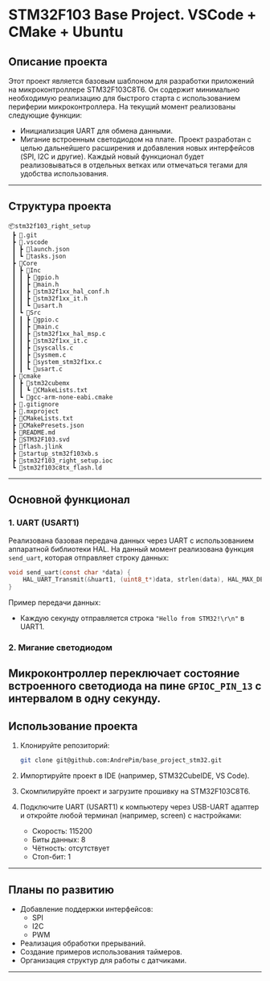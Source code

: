 # STM32F103 Base Project. VSCode + CMake + Ubuntu

## Описание проекта
Этот проект является базовым шаблоном для разработки приложений на микроконтроллере STM32F103C8T6. Он содержит минимально необходимую реализацию для быстрого старта с использованием периферии микроконтроллера. На текущий момент реализованы следующие функции:
- Инициализация UART для обмена данными.
- Мигание встроенным светодиодом на плате.
Проект разработан с целью дальнейшего расширения и добавления новых интерфейсов (SPI, I2C и другие). Каждый новый функционал будет реализовываться в отдельных ветках или отмечаться тегами для удобства использования.
---
## Структура проекта
```
📦stm32f103_right_setup
 ┣ 📂.git
 ┣ 📂.vscode
 ┃ ┣ 📜launch.json
 ┃ ┗ 📜tasks.json
 ┣ 📂Core
 ┃ ┣ 📂Inc
 ┃ ┃ ┣ 📜gpio.h
 ┃ ┃ ┣ 📜main.h
 ┃ ┃ ┣ 📜stm32f1xx_hal_conf.h
 ┃ ┃ ┣ 📜stm32f1xx_it.h
 ┃ ┃ ┗ 📜usart.h
 ┃ ┗ 📂Src
 ┃ ┃ ┣ 📜gpio.c
 ┃ ┃ ┣ 📜main.c
 ┃ ┃ ┣ 📜stm32f1xx_hal_msp.c
 ┃ ┃ ┣ 📜stm32f1xx_it.c
 ┃ ┃ ┣ 📜syscalls.c
 ┃ ┃ ┣ 📜sysmem.c
 ┃ ┃ ┣ 📜system_stm32f1xx.c
 ┃ ┃ ┗ 📜usart.c
 ┣ 📂cmake
 ┃ ┣ 📂stm32cubemx
 ┃ ┃ ┗ 📜CMakeLists.txt
 ┃ ┗ 📜gcc-arm-none-eabi.cmake
 ┣ 📜.gitignore
 ┣ 📜.mxproject
 ┣ 📜CMakeLists.txt
 ┣ 📜CMakePresets.json
 ┣ 📜README.md
 ┣ 📜STM32F103.svd
 ┣ 📜flash.jlink
 ┣ 📜startup_stm32f103xb.s
 ┣ 📜stm32f103_right_setup.ioc
 ┗ 📜stm32f103c8tx_flash.ld
 ```
---
## Основной функционал
### 1. UART (USART1)
Реализована базовая передача данных через UART с использованием аппаратной библиотеки HAL. На данный момент реализована функция `send_uart`, которая отправляет строку данных:
```c
void send_uart(const char *data) {
    HAL_UART_Transmit(&huart1, (uint8_t*)data, strlen(data), HAL_MAX_DELAY);
}
```
Пример передачи данных: 
- Каждую секунду отправляется строка `"Hello from STM32!\r\n"` в UART1.
### 2. Мигание светодиодом
Микроконтроллер переключает состояние встроенного светодиода на пине `GPIOC_PIN_13` с интервалом в одну секунду.
---
## Использование проекта
1. Клонируйте репозиторий:
   ```bash
   git clone git@github.com:AndrePim/base_project_stm32.git
   ```
2. Импортируйте проект в IDE (например, STM32CubeIDE, VS Code).
3. Скомпилируйте проект и загрузите прошивку на STM32F103C8T6.

4. Подключите UART (USART1) к компьютеру через USB-UART адаптер и откройте любой терминал (например, screen) с настройками:
   - Скорость: 115200
   - Биты данных: 8
   - Чётность: отсутствует
   - Стоп-бит: 1
---
## Планы по развитию
- Добавление поддержки интерфейсов:
  - SPI
  - I2C
  - PWM
- Реализация обработки прерываний.
- Создание примеров использования таймеров.
- Организация структур для работы с датчиками.
---
